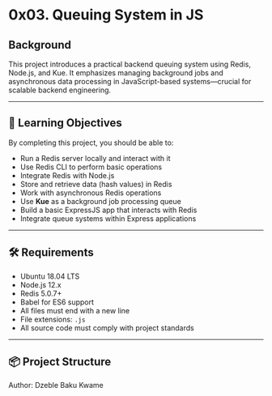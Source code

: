 # 0x03. Queuing System in JS

## Background
This project introduces a practical backend queuing system using Redis, Node.js, and Kue. It emphasizes managing background jobs and asynchronous data processing in JavaScript-based systems—crucial for scalable backend engineering.

---

## 🧠 Learning Objectives

By completing this project, you should be able to:

- Run a Redis server locally and interact with it
- Use Redis CLI to perform basic operations
- Integrate Redis with Node.js
- Store and retrieve data (hash values) in Redis
- Work with asynchronous Redis operations
- Use **Kue** as a background job processing queue
- Build a basic ExpressJS app that interacts with Redis
- Integrate queue systems within Express applications

---

## 🛠️ Requirements

- Ubuntu 18.04 LTS
- Node.js 12.x
- Redis 5.0.7+
- Babel for ES6 support
- All files must end with a new line
- File extensions: `.js`
- All source code must comply with project standards

---

## 📦 Project Structure

Author: Dzeble Baku Kwame
